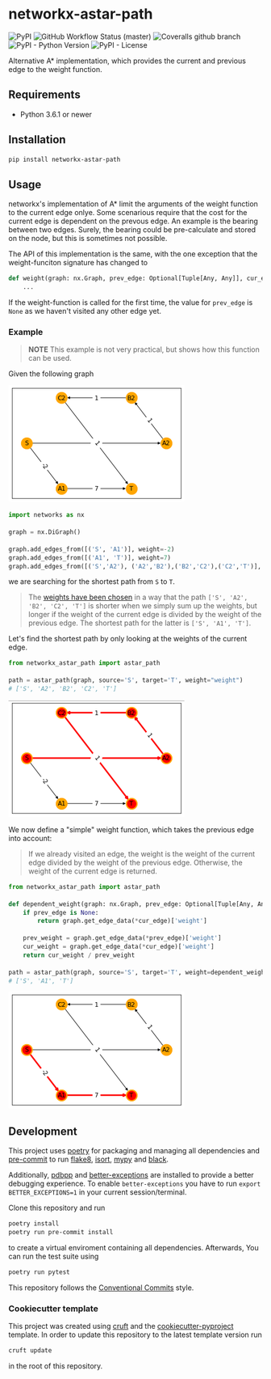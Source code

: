 # networkx-astar-path

![PyPI](https://img.shields.io/pypi/v/networkx-astar-path?style=flat-square)
![GitHub Workflow Status (master)](https://img.shields.io/github/workflow/status/escaped/networkx-astar-path/Test%20&%20Lint/master?style=flat-square)
![Coveralls github branch](https://img.shields.io/coveralls/github/escaped/networkx-astar-path/master?style=flat-square)
![PyPI - Python Version](https://img.shields.io/pypi/pyversions/networkx-astar-path?style=flat-square)
![PyPI - License](https://img.shields.io/pypi/l/networkx-astar-path?style=flat-square)

Alternative A* implementation, which provides the current and previous edge to the weight function.

## Requirements

* Python 3.6.1 or newer

## Installation

```sh
pip install networkx-astar-path
```

## Usage

networkx's implementation of A* limit the arguments of the weight function to the current edge onlye.
Some scenarious require that the cost for the current edge is dependent on the prevous edge.
An example is the bearing between two edges.
Surely, the bearing could be pre-calculate and stored on the node, but this is sometimes not possible.

The API of this implementation is the same, with the one exception that the weight-funciton signature has changed to

```python
def weight(graph: nx.Graph, prev_edge: Optional[Tuple[Any, Any]], cur_edge: Tuple[Any, Any]) -> float:
    ...
```

If the weight-function is called for the first time, the value for `prev_edge` is `None` as we haven't visited any other edge yet.

### Example

> **NOTE** This example is not very practical, but shows how this function can be used.

Given the following graph

![Graph](docs/graph.png)

```python
import networks as nx

graph = nx.DiGraph()

graph.add_edges_from([('S', 'A1')], weight=-2)
graph.add_edges_from([('A1', 'T')], weight=7)
graph.add_edges_from([('S','A2'), ('A2','B2'),('B2','C2'),('C2','T')], weight=1)
```


we are searching for the shortest path from `S` to `T`.

> The [weights have been chosen](https://www.wolframalpha.com/input/?i=x%2By%2Bz+%3C+a+%2B+b%3B+x+%2B+y%2Fx+%2B+z%2Fy+%3E+a+%2B+b%2Fa%3B++x%3D1%2C+y%3D1%2C+z%3D) in a way that the path `['S', 'A2', 'B2', 'C2', 'T']` is shorter when we simply sum up the weights, but longer if the weight of the current edge is divided by the weight of the previous edge.
The shortest path for the latter is `['S', 'A1', 'T']`.

Let's find the shortest path by only looking at the weights of the current edge.

```python
from networkx_astar_path import astar_path

path = astar_path(graph, source='S', target='T', weight="weight")
# ['S', 'A2', 'B2', 'C2', 'T']
```

![Shortest path based on the current edge](docs/graph_simple_weights.png)

We now define a "simple" weight function, which takes the previous edge into account:

> If we already visited an edge, the weight is the weight of the current edge divided by the weight of the previous edge.
> Otherwise, the weight of the current edge is returned.

```python
from networkx_astar_path import astar_path

def dependent_weight(graph: nx.Graph, prev_edge: Optional[Tuple[Any, Any]], cur_edge: Tuple[Any, Any]) -> float:
    if prev_edge is None:
        return graph.get_edge_data(*cur_edge)['weight']

    prev_weight = graph.get_edge_data(*prev_edge)['weight']
    cur_weight = graph.get_edge_data(*cur_edge)['weight']
    return cur_weight / prev_weight

path = astar_path(graph, source='S', target='T', weight=dependent_weight)
# ['S', 'A1', 'T']
```

![Shortest path based on the previous edge](docs/graph_dependant_weights.png)

## Development

This project uses [poetry](https://poetry.eustace.io/) for packaging and
managing all dependencies and [pre-commit](https://pre-commit.com/) to run
[flake8](http://flake8.pycqa.org/), [isort](https://pycqa.github.io/isort/),
[mypy](http://mypy-lang.org/) and [black](https://github.com/python/black).

Additionally, [pdbpp](https://github.com/pdbpp/pdbpp) and [better-exceptions](https://github.com/qix-/better-exceptions) are installed to provide a better debugging experience.
To enable `better-exceptions` you have to run `export BETTER_EXCEPTIONS=1` in your current session/terminal.

Clone this repository and run

```bash
poetry install
poetry run pre-commit install
```

to create a virtual enviroment containing all dependencies.
Afterwards, You can run the test suite using

```bash
poetry run pytest
```

This repository follows the [Conventional Commits](https://www.conventionalcommits.org/)
style.

### Cookiecutter template

This project was created using [cruft](https://github.com/cruft/cruft) and the
[cookiecutter-pyproject](https://github.com/escaped/cookiecutter-pypackage) template.
In order to update this repository to the latest template version run

```sh
cruft update
```

in the root of this repository.
